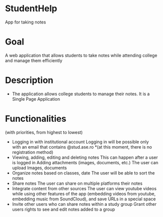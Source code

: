 # StudentHelp
App for taking notes

# Goal

A web application that allows students to take notes while attending college and manage them efficiently

# Description

* The application allows college students to manage their notes. It is a Single Page Application

# Functionalities
 (with priorities, from highest to lowest)
  * Logging in with institutional account
	Logging in will be possible only with an email that contains @stud.ase.ro 
	*(at this moment, there is no registration method)
  * Viewing, adding, editing and deleting notes
	This can happen after a user is logged in
Adding attachments (images, documents, etc.)
	The user can upload Images, documents
* Organize notes based on classes, date
	The user will be able to sort the notes
* Share notes
	The user can share on multiple platforms their notes
* Integrate content from other sources
	The user can view youtube videos while using other features of the app (embedding videos from youtube, embedding music from SoundCloud), and save URLs in a special space
* Invite other users who can share notes within a study group 
	Grant other users rights to see and edit notes added to a group


